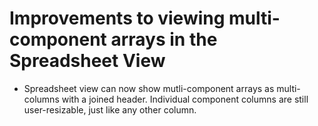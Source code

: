 # Improvements to viewing multi-component arrays in the Spreadsheet View

* Spreadsheet view can now show mutli-component arrays as multi-columns with a
  joined header. Individual component columns are still user-resizable, just
  like any other column.
